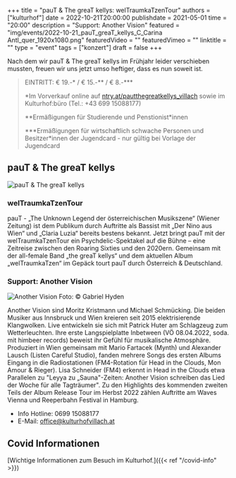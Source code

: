 +++
title = "pauT & The greaT kellys: welTraumkaTzenTour"
authors = ["kulturhof"]
date = 2022-10-21T20:00:00
publishdate = 2021-05-01
time = "20:00"
description = "Support: Another Vision"
featured = "img/events/2022-10-21_pauT_greaT_kellys_C_Carina Antl_quer_1920x1080.png"
featuredVideo = ""
featuredVimeo = ""
linktitle = ""
type = "event"
tags = ["konzert"]
draft = false
+++

Nach dem wir pauT & The greaT kellys im Frühjahr leider verschieben mussten, freuen wir uns jetzt umso heftiger, dass es nun soweit ist.


> EINTRITT: € 19.-\* / € 15.-\*\* / € 8.-\*\*\*
>
> \*Im Vorverkauf online auf [ntry.at/pautthegreatkellys_villach](https://ntry.at/pautthegreatkellys_villach) sowie im Kulturhof:büro (Tel.: +43 699 15088177)
> 
> \*\*Ermäßigungen für Studierende und Penstionist\*innen
> 
> \*\*\*Ermäßigungen für wirtschaftlich schwache Personen und Besitzer*innen der Jugendcard - nur gültig bei Vorlage der Jugendcard

## pauT & The greaT kellys

![pauT & The greaT kellys](/img/events/2022-10-21_PauT_Weltraum.png)

### welTraumkaTzenTour 

pauT - „The Unknown Legend der österreichischen Musikszene“ (Wiener Zeitung) ist dem Publikum durch Auftritte als Bassist mit „Der Nino aus Wien“ und „Claria Luzia“ bereits bestens bekannt. Jetzt bringt pauT mit der welTraumkaTzenTour ein Psychdelic-Spektakel auf die Bühne – eine Zeitreise zwischen den Roaring Sixties und den 2020ern. Gemeinsam mit der all-female Band „the greaT kellys“ und dem aktuellen Album „welTraumkaTzen“ im Gepäck tourt pauT durch Österreich & Deutschland.



### Support: Another Vision

![Another Vision](/img/events/2022-10-21_AnotherVision_c_GabrielHyden.jpg)
Foto: © Gabriel Hyden

Another Vision sind Moritz Kristmann und Michael Schmücking. Die beiden Musiker aus Innsbruck und Wien kreieren seit 2015 elektrisierende Klangwolken. Live entwickeln sie sich mit Patrick Huter am Schlagzeug zum Wetterleuchten. Ihre erste Langspielplatte Inbetween (VÖ 08.04.2022, soda. mit himbeer records) beweist ihr Gefühl für musikalische Atmosphäre. Produziert in Wien gemeinsam mit Mario Fartacek (Mynth) und Alexander Lausch (Listen Careful Studio), fanden mehrere Songs des ersten Albums Eingang in die Radiostationen (FM4-Rotation für Head in the Clouds, Mon Amour & Rieger). Lisa Schneider (FM4) erkennt in Head in the Clouds etwa Parallelen zu "Leyya zu „Sauna"-Zeiten: Another Vision schreiben das Lied der Woche für alle Tagträumer". Zu den Highlights des kommenden zweiten Teils der Album Release Tour im Herbst 2022 zählen Auftritte am Waves Vienna und Reeperbahn Festival in Hamburg.






- Info Hotline: 0699 15088177 
- E-Mail: office@kulturhofvillach.at

## Covid Informationen

[Wichtige Informationen zum Besuch im Kulturhof.]({{< ref "/covid-info" >}})
